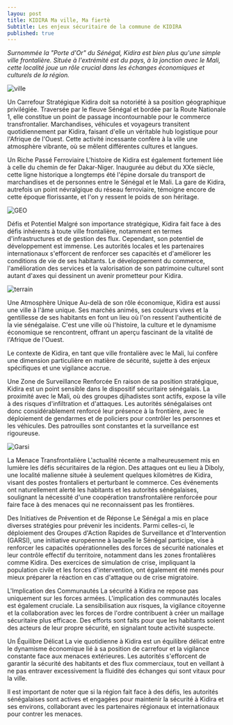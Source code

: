```yaml
---
layou: post
title: KIDIRA Ma ville, Ma fiertè
Subtitle: Les enjeux sécuritaire de la commune de KIDIRA
published: true
---
```

*Surnommée la "Porte d'Or" du Sénégal, Kidira est bien plus qu'une simple ville frontalière. Située à l'extrémité est du pays, à la jonction avec le Mali, cette localité joue un rôle crucial dans les échanges économiques et culturels de la région.*

![ville]({{"/assets/img/Ville.jpeg"|relave_url}})

Un Carrefour Stratégique
Kidira doit sa notoriété à sa position géographique privilégiée. Traversée par le fleuve Sénégal et bordée par la Route Nationale 1, elle constitue un point de passage incontournable pour le commerce transfrontalier. Marchandises, véhicules et voyageurs transitent quotidiennement par Kidira, faisant d'elle un véritable hub logistique pour l'Afrique de l'Ouest. Cette activité incessante confère à la ville une atmosphère vibrante, où se mêlent différentes cultures et langues.

Un Riche Passé Ferroviaire
L'histoire de Kidira est également fortement liée à celle du chemin de fer Dakar-Niger. Inaugurée au début du XXe siècle, cette ligne historique a longtemps été l'épine dorsale du transport de marchandises et de personnes entre le Sénégal et le Mali. La gare de Kidira, autrefois un point névralgique du réseau ferroviaire, témoigne encore de cette époque florissante, et l'on y ressent le poids de son héritage.

![GEO]({{"/assets/img/GEO.jpeg"|relave_url}})

Défis et Potentiel
Malgré son importance stratégique, Kidira fait face à des défis inhérents à toute ville frontalière, notamment en termes d'infrastructures et de gestion des flux. Cependant, son potentiel de développement est immense. Les autorités locales et les partenaires internationaux s'efforcent de renforcer ses capacités et d'améliorer les conditions de vie de ses habitants. Le développement du commerce, l'amélioration des services et la valorisation de son patrimoine culturel sont autant d'axes qui dessinent un avenir prometteur pour Kidira.

![terrain]({{"/assets/img/terrain.jpeg"|relave_url}})

Une Atmosphère Unique
Au-delà de son rôle économique, Kidira est aussi une ville à l'âme unique. Ses marchés animés, ses couleurs vives et la gentillesse de ses habitants en font un lieu où l'on ressent l'authenticité de la vie sénégalaise. C'est une ville où l'histoire, la culture et le dynamisme économique se rencontrent, offrant un aperçu fascinant de la vitalité de l'Afrique de l'Ouest.

Le contexte de Kidira, en tant que ville frontalière avec le Mali, lui confère une dimension particulière en matière de sécurité, sujette à des enjeux spécifiques et une vigilance accrue.

Une Zone de Surveillance Renforcée
En raison de sa position stratégique, Kidira est un point sensible dans le dispositif sécuritaire sénégalais. La proximité avec le Mali, où des groupes djihadistes sont actifs, expose la ville à des risques d'infiltration et d'attaques. Les autorités sénégalaises ont donc considérablement renforcé leur présence à la frontière, avec le déploiement de gendarmes et de policiers pour contrôler les personnes et les véhicules. Des patrouilles sont constantes et la surveillance est rigoureuse.

![Garsi]({{"/assets/img/Garsi.jpeg"|relave_url}})

La Menace Transfrontalière
L'actualité récente a malheureusement mis en lumière les défis sécuritaires de la région. Des attaques ont eu lieu à Diboly, une localité malienne située à seulement quelques kilomètres de Kidira, visant des postes frontaliers et perturbant le commerce. Ces événements ont naturellement alerté les habitants et les autorités sénégalaises, soulignant la nécessité d'une coopération transfrontalière renforcée pour faire face à des menaces qui ne reconnaissent pas les frontières.

Des Initiatives de Prévention et de Réponse
Le Sénégal a mis en place diverses stratégies pour prévenir les incidents. Parmi celles-ci, le déploiement des Groupes d'Action Rapides de Surveillance et d'Intervention (GARSI), une initiative européenne à laquelle le Sénégal participe, vise à renforcer les capacités opérationnelles des forces de sécurité nationales et leur contrôle effectif du territoire, notamment dans les zones frontalières comme Kidira. Des exercices de simulation de crise, impliquant la population civile et les forces d'intervention, ont également été menés pour mieux préparer la réaction en cas d'attaque ou de crise migratoire.

L'Implication des Communautés
La sécurité à Kidira ne repose pas uniquement sur les forces armées. L'implication des communautés locales est également cruciale. La sensibilisation aux risques, la vigilance citoyenne et la collaboration avec les forces de l'ordre contribuent à créer un maillage sécuritaire plus efficace. Des efforts sont faits pour que les habitants soient des acteurs de leur propre sécurité, en signalant toute activité suspecte.

Un Équilibre Délicat
La vie quotidienne à Kidira est un équilibre délicat entre le dynamisme économique lié à sa position de carrefour et la vigilance constante face aux menaces extérieures. Les autorités s'efforcent de garantir la sécurité des habitants et des flux commerciaux, tout en veillant à ne pas entraver excessivement la fluidité des échanges qui sont vitaux pour la ville.

Il est important de noter que si la région fait face à des défis, les autorités sénégalaises sont actives et engagées pour maintenir la sécurité à Kidira et ses environs, collaborant avec les partenaires régionaux et internationaux pour contrer les menaces.
